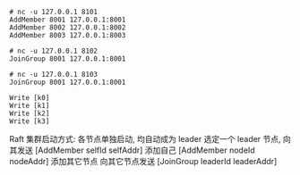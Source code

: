 
```
# nc -u 127.0.0.1 8101
AddMember 8001 127.0.0.1:8001
AddMember 8002 127.0.0.1:8002
AddMember 8003 127.0.0.1:8003

# nc -u 127.0.0.1 8102
JoinGroup 8001 127.0.0.1:8001

# nc -u 127.0.0.1 8103
JoinGroup 8001 127.0.0.1:8001

Write [k0]
Write [k1]
Write [k2]
Write [k3]
```

Raft 集群启动方式:
    各节点单独启动, 均自动成为 leader
    选定一个 leader 节点, 向其发送
        [AddMember selfId selfAddr] 添加自己
        [AddMember nodeId nodeAddr] 添加其它节点
    向其它节点发送
        [JoinGroup leaderId leaderAddr]

